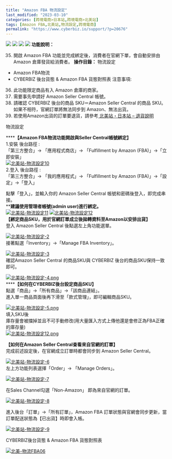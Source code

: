 ```yaml
---
title: "Amazon FBA 物流設定"
last_modified: "2023-03-10"
categories: [跨境電商>日本站,跨境電商>北美站]
tags: [Amazon FBA,北美站,物流設定,跨境電商]
permalink: "https://www.cyberbiz.io/support/?p=20676"
---
```


![](https://www.cyberbiz.io/support/wp-content/uploads/2021/09/wp-主視覺bar-1024x321.png) ![](https://www.cyberbiz.io/support/wp-content/uploads/適用站別.png) [![](https://www.cyberbiz.io/support/wp-content/uploads/北美站.png)](https://www.cyberbiz.io/support/?page_id=32080)
[![](https://www.cyberbiz.io/support/wp-content/uploads/日本站.png)](https://www.cyberbiz.io/support/?page_id=33456)
**功能說明：**  

35. 開啟 Amazon FBA 功能並完成綁定後，消費者在官網下單，會自動安排由 Amazon 倉庫發貨給消費者。
**操作目錄：** 物流設定

* Amazon FBA物流 
* CYBERBIZ 後台貨態 & Amazon FBA 貨態對照表 
注意事項:  

36. 此功能限定商品有入 Amazon 倉庫的商家。
37. 需要事先申請好 Amazon Seller Central 帳號。
38. 請確認 CYBERBIZ 後台的商品 SKU＝Amazon Seller Central 的商品 SKU。如果不相符，官網訂單將無法同步到 Amazon、無法出貨。 
39. 若使用Amazon出貨的訂單要退貨，請參考[ 北美站・日本站 – 退貨說明](https://www.cyberbiz.io/support/?p=30948)


物流設定  

******【Amazon FBA物流功能開啟與Seller Central帳號綁定】**  
1.安裝 後台路徑 :  
「第三方整合」→ 「應用程式商店」→ 「Fulfillment by Amazon (FBA)」→「立即安裝」  
[![北美站-物流設定10](https://www.cyberbiz.io/support/wp-content/uploads/北美站-物流設定10.png)](https://www.cyberbiz.io/support/wp-content/uploads/北美站-物流設定10.png)  
2.登入 後台路徑 :  
「第三方整合」→ 「我的應用程式」→ 「Fulfillment by Amazon (FBA)」→「設定」→「登入」  

點擊「登入」，並輸入你的 Amazon Seller Central 帳號和密碼後登入，即完成串接。  
****建議使用管理者帳號(admin user)進行綁定。**  
[![北美站-物流設定11](https://www.cyberbiz.io/support/wp-content/uploads/北美站-物流設定11.png)](https://www.cyberbiz.io/support/wp-content/uploads/北美站-物流設定11.png) [![北美站-物流設定12](https://www.cyberbiz.io/support/wp-content/uploads/北美站-物流設定12.png)](https://www.cyberbiz.io/support/wp-content/uploads/北美站-物流設定12.png)  
**【綁定商品SKU，用於官網訂單成立後拋轉資料至Amazon以安排出貨】**  
登入 Amazon Seller Central 後點選左上角功能選單。  

[![北美站-物流設定-2](https://www.cyberbiz.io/support/wp-content/uploads/北美站-物流設定-2.png)](https://www.cyberbiz.io/support/wp-content/uploads/北美站-物流設定-2.png)  
接著點選「Inventory」→「Manage FBA Inventory」。  

[![北美站-物流設定-3](https://www.cyberbiz.io/support/wp-content/uploads/北美站-物流設定-3.png)](https://www.cyberbiz.io/support/wp-content/uploads/北美站-物流設定-3.png)  
確認Amazon Seller Central 的商品SKU與 CYBERBIZ 後台的商品SKU保持一致即可。  

[![北美站-物流設定-4.png](https://www.cyberbiz.io/support/wp-content/uploads/北美站-物流設定-4.png)](https://www.cyberbiz.io/support/wp-content/uploads/北美站-物流設定-4.png)  
******【如何在CYBERBIZ後台設定商品SKU】**  
點選「商品」→「所有商品」→「該商品連結」。  
進入單一商品頁面後再下滑至「款式管理」，即可編輯商品SKU。  

[![北美站-物流設定-5.png](https://www.cyberbiz.io/support/wp-content/uploads/北美站-物流設定-5.png)](https://www.cyberbiz.io/support/wp-content/uploads/北美站-物流設定-5.png)  
填入SKU後  
庫存量會被擋掉並且不可手動修改(用大量匯入方式上傳他還是會修正為FBA正確的庫存量)  
[![北美站-物流設定12.png](https://www.cyberbiz.io/support/wp-content/uploads/北美站-物流設定13.png)](https://www.cyberbiz.io/support/wp-content/uploads/北美站-物流設定13.png)  

**【如何在Amazon Seller Central查看來自官網的訂單】**  
完成前述設定後，在官網成立訂單時都會同步到 Amazon Seller Central。  

[![北美站-物流設定-6](https://www.cyberbiz.io/support/wp-content/uploads/北美站-物流設定-6.png)](https://www.cyberbiz.io/support/wp-content/uploads/北美站-物流設定-6.png)  
左上方功能列表選擇「Order」→ 「Manage Orders」。  

[![北美站-物流設定-7](https://www.cyberbiz.io/support/wp-content/uploads/北美站-物流設定-7.png)](https://www.cyberbiz.io/support/wp-content/uploads/北美站-物流設定-7.png)  

在Sales Channel勾選「Non-Amazon」 即為來自官網的訂單。  

[![北美站-物流設定-8](https://www.cyberbiz.io/support/wp-content/uploads/北美站-物流設定-8.png)](https://www.cyberbiz.io/support/wp-content/uploads/北美站-物流設定-8.png)  

進入後台「訂單」→「所有訂單」，Amazon FBA 訂單狀態與官網會同步更新，當訂單配送狀態為【已出貨】時即會入帳。  

[![北美站-物流設定-9](https://www.cyberbiz.io/support/wp-content/uploads/北美站-物流設定-9.png)](https://www.cyberbiz.io/support/wp-content/uploads/北美站-物流設定-9.png)  

CYBERBIZ後台貨態 & Amazon FBA 貨態對照表  

[![北美-物流FBA06](https://www.cyberbiz.io/support/wp-content/uploads/2021/09/北美-物流FBA06.png)](https://www.cyberbiz.io/support/wp-content/uploads/2021/09/北美-物流FBA06.png)

